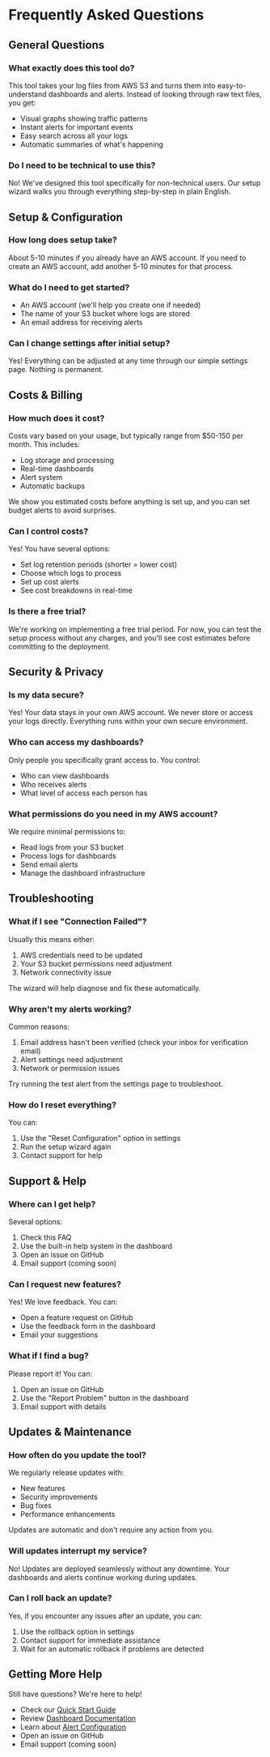 # Frequently Asked Questions

## General Questions

### What exactly does this tool do?
This tool takes your log files from AWS S3 and turns them into easy-to-understand dashboards and alerts. Instead of looking through raw text files, you get:
- Visual graphs showing traffic patterns
- Instant alerts for important events
- Easy search across all your logs
- Automatic summaries of what's happening

### Do I need to be technical to use this?
No! We've designed this tool specifically for non-technical users. Our setup wizard walks you through everything step-by-step in plain English.

## Setup & Configuration

### How long does setup take?
About 5-10 minutes if you already have an AWS account. If you need to create an AWS account, add another 5-10 minutes for that process.

### What do I need to get started?
- An AWS account (we'll help you create one if needed)
- The name of your S3 bucket where logs are stored
- An email address for receiving alerts

### Can I change settings after initial setup?
Yes! Everything can be adjusted at any time through our simple settings page. Nothing is permanent.

## Costs & Billing

### How much does it cost?
Costs vary based on your usage, but typically range from $50-150 per month. This includes:
- Log storage and processing
- Real-time dashboards
- Alert system
- Automatic backups

We show you estimated costs before anything is set up, and you can set budget alerts to avoid surprises.

### Can I control costs?
Yes! You have several options:
- Set log retention periods (shorter = lower cost)
- Choose which logs to process
- Set up cost alerts
- See cost breakdowns in real-time

### Is there a free trial?
We're working on implementing a free trial period. For now, you can test the setup process without any charges, and you'll see cost estimates before committing to the deployment.

## Security & Privacy

### Is my data secure?
Yes! Your data stays in your own AWS account. We never store or access your logs directly. Everything runs within your own secure environment.

### Who can access my dashboards?
Only people you specifically grant access to. You control:
- Who can view dashboards
- Who receives alerts
- What level of access each person has

### What permissions do you need in my AWS account?
We require minimal permissions to:
- Read logs from your S3 bucket
- Process logs for dashboards
- Send email alerts
- Manage the dashboard infrastructure

## Troubleshooting

### What if I see "Connection Failed"?
Usually this means either:
1. AWS credentials need to be updated
2. Your S3 bucket permissions need adjustment
3. Network connectivity issue

The wizard will help diagnose and fix these automatically.

### Why aren't my alerts working?
Common reasons:
1. Email address hasn't been verified (check your inbox for verification email)
2. Alert settings need adjustment
3. Network or permission issues

Try running the test alert from the settings page to troubleshoot.

### How do I reset everything?
You can:
1. Use the "Reset Configuration" option in settings
2. Run the setup wizard again
3. Contact support for help

## Support & Help

### Where can I get help?
Several options:
1. Check this FAQ
2. Use the built-in help system in the dashboard
3. Open an issue on GitHub
4. Email support (coming soon)

### Can I request new features?
Yes! We love feedback. You can:
- Open a feature request on GitHub
- Use the feedback form in the dashboard
- Email your suggestions

### What if I find a bug?
Please report it! You can:
1. Open an issue on GitHub
2. Use the "Report Problem" button in the dashboard
3. Email support with details

## Updates & Maintenance

### How often do you update the tool?
We regularly release updates with:
- New features
- Security improvements
- Bug fixes
- Performance enhancements

Updates are automatic and don't require any action from you.

### Will updates interrupt my service?
No! Updates are deployed seamlessly without any downtime. Your dashboards and alerts continue working during updates.

### Can I roll back an update?
Yes, if you encounter any issues after an update, you can:
1. Use the rollback option in settings
2. Contact support for immediate assistance
3. Wait for an automatic rollback if problems are detected

## Getting More Help

Still have questions? We're here to help!
- Check our [Quick Start Guide](quick-start.md)
- Review [Dashboard Documentation](dashboards.md)
- Learn about [Alert Configuration](alerts.md)
- Open an issue on GitHub
- Email support (coming soon)
